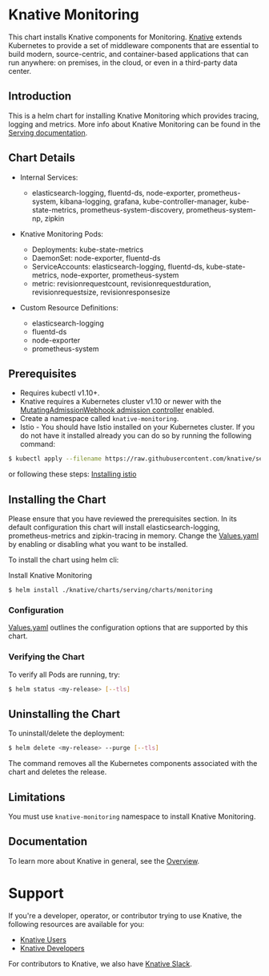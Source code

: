 # Knative Monitoring

This chart installs Knative components for Monitoring.
[Knative](https://github.com/knative/) extends Kubernetes to provide a set of middleware components that are essential to build modern, source-centric, and container-based applications that can run anywhere: on premises, in the cloud, or even in a third-party data center.

## Introduction

This is a helm chart for installing Knative Monitoring which provides tracing, logging and metrics. More info about Knative Monitoring can be found in the [Serving documentation](https://github.com/knative/docs/tree/master/serving#setting-up-logging-and-metrics).

## Chart Details

- Internal Services:
    - elasticsearch-logging, fluentd-ds, node-exporter, prometheus-system, kibana-logging, grafana, kube-controller-manager, kube-state-metrics, prometheus-system-discovery, prometheus-system-np, zipkin

- Knative Monitoring Pods:
    - Deployments: kube-state-metrics
    - DaemonSet: node-exporter, fluentd-ds
    - ServiceAccounts: elasticsearch-logging, fluentd-ds, kube-state-metrics, node-exporter, prometheus-system
    - metric: revisionrequestcount, revisionrequestduration, revisionrequestsize, revisionresponsesize

- Custom Resource Definitions:
    - elasticsearch-logging
    - fluentd-ds
    - node-exporter
    - prometheus-system

## Prerequisites

- Requires kubectl v1.10+.
- Knative requires a Kubernetes cluster v1.10 or newer with the
[MutatingAdmissionWebhook admission controller](https://kubernetes.io/docs/reference/access-authn-authz/admission-controllers/#how-do-i-turn-on-an-admission-controller)
enabled.
- Create a namespace called `knative-monitoring`.
- Istio - You should have Istio installed on your Kubernetes cluster. If you do not have it installed already you can do so by running the following command:
```bash
$ kubectl apply --filename https://raw.githubusercontent.com/knative/serving/v0.2.3/third_party/istio-1.0.2/istio.yaml
```
or following these steps:
[Installing istio](https://github.com/knative/docs/blob/master/install/Knative-with-any-k8s.md#installing-istio)

## Installing the Chart

Please ensure that you have reviewed the prerequisites section.
In its default configuration this chart will install elasticsearch-logging, prometheus-metrics and zipkin-tracing in memory. Change the [Values.yaml](https://github.com/IBM/charts/blob/master/community/knative/charts/serving/charts/monitoring/values.yaml) by enabling or disabling what you want to be installed.

To install the chart using helm cli:

Install Knative Monitoring
```
$ helm install ./knative/charts/serving/charts/monitoring
```

### Configuration

[Values.yaml](https://github.com/IBM/charts/blob/master/community/knative/charts/serving/charts/monitoring/values.yaml) outlines the configuration options that are supported by this chart.

### Verifying the Chart

To verify all Pods are running, try:
```bash
$ helm status <my-release> [--tls]
```

## Uninstalling the Chart

To uninstall/delete the deployment:

```bash
$ helm delete <my-release> --purge [--tls]
```

The command removes all the Kubernetes components associated with the chart and deletes the release.

## Limitations

You must use `knative-monitoring` namespace to install Knative Monitoring.

## Documentation

To learn more about Knative in general, see the [Overview](https://github.com/knative/docs/blob/master/README.md).

# Support

If you're a developer, operator, or contributor trying to use Knative, the
following resources are available for you:

- [Knative Users](https://groups.google.com/forum/#!forum/knative-users)
- [Knative Developers](https://groups.google.com/forum/#!forum/knative-dev)

For contributors to Knative, we also have [Knative Slack](https://slack.knative.dev).